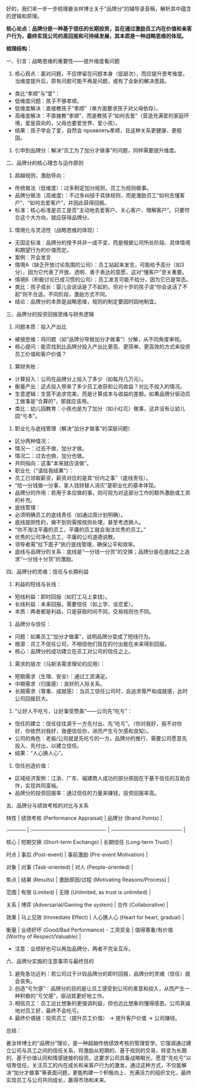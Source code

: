 好的，我们来一步一步梳理姜汝祥博士关于“品牌分”的辅导录音稿，解析其中蕴含的逻辑和原理。

**核心论点：品牌分是一种基于信任的长期投资，旨在通过激励员工内在价值和亲客户行为，最终实现公司的高回报和可持续发展，其本质是一种战略思维的体现。**

**梳理结构：**

一、引言：战略思维的重要性——提升维度看问题

1. 核心观点：面对问题，不应停留在问题本身（低层次），而应提升思考维度。当维度提升后，原有问题可能不再是问题，或有了全新的解决思路。

- 类比“孝顺”与“爱”：
- 低维度问题：孩子不够孝顺。
- 低维度解决：直接教孩子“孝顺”（单方面要求孩子对父母依存）。
- 高维度解决：不直接教“孝顺”，而是教孩子“如何去爱”（营造充满爱的家庭环境，爱是双向的，父母也要爱世界、爱小孩）。
- 结果：孩子学会了爱，自然会 проявлять孝顺，且这种关系更健康、更稳固。

1. 引申到品牌分：解决“员工为了加分才做事”的问题，同样需要提升维度。

二、品牌分的核心理念与运作原则

1. 超越规则，激励导向：

- 传统做法（低维度）：过多制定加分规则，员工为规则做事。
- 品牌分做法（高维度）：不过多纠结于具体规则，而是激励员工“如何去懂客户”、“如何去爱客户”，并因此获得回报。
- 标准：核心标准是员工是否“主动地去爱客户、关心客户、理解客户”。只要符合这个大方向，就应获得品牌分。

1. 情境化与灵活性（战略思维的体现）：

- 无固定标准：品牌分的授予并非一成不变，而是根据公司所处阶段、具体情境和期望行为的价值而定。
- 案例：开会发言
- 情境A（缺乏开放讨论氛围的公司）：员工站起来发言，可能给予高分（如3分），因为它代表了开放、透明、勇于表达的意愿，这对“懂客户”至关重要。
- 情境B（积极讨论已成习惯的公司）：员工发言可能不给分，因为它已是常态。
- 类比：孩子成长：婴儿会说话是了不起的，但对十岁的孩子说“你会说话了不起”则不合适。不同阶段，激励方式不同。
- 结论：品牌分的本质是战略思维，规则的制定要因时因地制宜。

三、品牌分的投资回报思维与财务逻辑

1. 问题本质：投入产出比

- 棱镜思维：将问题（如“品牌分导致加分才做事”）分解，从不同角度审视。
- 核心提问：能否找到比品牌分投入产出比更高、更简单、更高效的方式来投资员工价值和客户价值？

1. 算财务账：

- 计算投入：公司在品牌分上投入了多少（如每月几万元）。
- 衡量产出：这点投入带来了多少员工收获和公司收益？对比不投入的情况。
- 生意逻辑：生意不追求完美，而是计算成本与收益的差额。如果品牌分驱动员工做事是“合算的”，那就应该用。
- 类比：幼儿园教育：小孩也是为了加分（如小红花）做事，这并没有让幼儿园“亏本”。

1. 职业化与底线管理（解决“加分才做事”的深层问题）

- 区分两种情况：
- 情况一：过去不做，加分才做。
- 情况二：过去也做，加分也做。
- 共同指向：这事“本来就应该做”。
- 职业化（“请给我结果”）：
- 员工已领取薪资，薪资对应的是其“份内之事”（底线责任）。
- “给一分钱做一分事，拿人钱财替人消灾”是职业化的基本体现。
- 品牌分的作用：若用于本应做的事，则可视为对这部分工作的额外激励或工资的补充。
- 底线管理：
- 必须明确员工的底线责任（如通过周计划明确）。
- 底线是刚性的，做不到则需按规则处理，甚至考虑换人。
- “你不淘汰平庸的员工，平庸的员工就会淘汰优秀的员工。”
- 优秀的公司净化员工，平庸的公司道德说教。
- 领导者需“拉下面子”执行底线管理，确保公平和效率。
- 底线与品牌分的关系：底线是“一分钱一分货”的交换；品牌分是在底线之上追求“一分钱十分货”的激励。

四、品牌分的灵魂：信任与长期利益

1. 利益的短线与长线：

- 短线利益：即时回报（如打工马上拿钱）。
- 长线利益：未来回报，需要信任（如上学、谈恋爱）。
- 本质：两者都是利益，只是获取时间不同，交易规则也不同。

1. 品牌分与信任：

- 问题：如果员工“加分才做事”，说明品牌分变成了短线行为。
- 根源：员工不信任公司，不相信他们现在的付出能在未来得到回报。
- 核心：品牌分的成功建立在员工对公司的信任之上。

1. 需求的层次（马斯洛需求理论的应用）：

- 短期需求（生理、安全）：通过工资满足。
- 中期需求（归属感）：良好的人际关系。
- 长期需求（尊重、成就感）：当员工信任公司时，会追求尊严和成就感，此时公司回报巨大。

1. “让好人不吃亏，让好事受赞美”——公司先“吃亏”：

- 信任的建立：信任往往源于一方先付出、先“吃亏”。（你对我好，我不对你好，你依然对我好，我便信任你，进而产生亏欠感和良知）。
- 公司的角色：老板/公司就是先吃亏的一方。品牌分的推行，需要公司愿意先投入、先付出，以建立信任。
- 结果：“人心换人心”。

1. 信任创造价值：

- 区域经济案例：江浙、广东、福建商人成功的部分原因在于基于信任的互助合作，实现共同富裕。
- 品牌分的投资回报率：通过信任的力量来赚钱，投资回报率高。

五、品牌分与绩效考核的对比与关系

特性 | 绩效考核 (Performance Appraisal) | 品牌分 (Brand Points) |

:———– | :——————————————- | :—————————————– |

核心 | 短期交换 (Short-term Exchange) | 长期信任 (Long-term Trust) |

时点 | 事后 (Post-event) | 事前激励 (Pre-event Motivation) |

对象 | 对事 (Task-oriented) | 对人 (People-oriented) |

焦点 | 结果 (Results) | 激励原因/过程 (Motivating Reasons/Process) |

范围 | 有限 (Limited) | 无限 (Unlimited, as trust is unlimited) |

关系 | 博弈 (Adversarial/Gaming the system) | 合作 (Collaborative) |

效果 | 马上见效 (Immediate Effect) | 人心换人心 (Heart for heart, gradual) |

衡量 | 业绩好坏 (Good/Bad Performance) - 工资奖金 | 值得尊重/有价值 (Worthy of Respect/Valuable) |

- 注意：业绩好也可以再加品牌分，两者不完全互斥。

六、品牌分实施的注意事项与最终目的

1. 避免急功近利：若公司过于计较品牌分的即时回报，品牌分的灵魂（信任）就会丧失。
2. 创造“亏欠感”：品牌分的目的是让员工感受到公司的善意和投入，从而产生一种积极的“亏欠感”，驱动其更好地工作。
3. 相信员工：员工远比想象的更强调利益，但也远比想象的懂得感恩。公司真诚地对员工好，最终不会吃亏。
4. 最终价值链：投资员工（提升员工价值） -> 提升客户价值 -> 公司赚钱。

总结：

姜汝祥博士的“品牌分”理论，是一种超越传统绩效考核的管理哲学。它强调通过建立公司与员工之间的信任关系，将激励从短期的、基于规则的交易，转变为长期的、基于价值认同和情感链接的投资。这要求公司具备战略眼光，愿意“先吃亏”以培育信任，关注员工的内在成长和亲客户行为的激发。通过这种方式，不仅能解决“加分才做事”等表面问题，更能构建一个积极向上、充满活力的组织文化，最终实现员工与公司共同成长，赢得市场和未来。